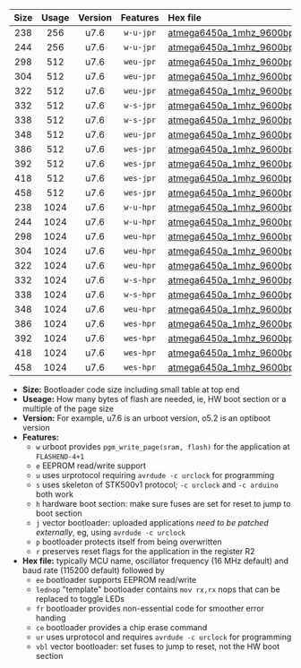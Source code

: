 |Size|Usage|Version|Features|Hex file|
|:-:|:-:|:-:|:-:|:--|
|238|256|u7.6|`w-u-jpr`|[atmega6450a_1mhz_9600bps_ur_vbl.hex](https://raw.githubusercontent.com/stefanrueger/urboot/main//atmega6450a_1mhz_9600bps_ur_vbl.hex)|
|244|256|u7.6|`w-u-jpr`|[atmega6450a_1mhz_9600bps_lednop_ur_vbl.hex](https://raw.githubusercontent.com/stefanrueger/urboot/main//atmega6450a_1mhz_9600bps_lednop_ur_vbl.hex)|
|298|512|u7.6|`weu-jpr`|[atmega6450a_1mhz_9600bps_ee_ur_vbl.hex](https://raw.githubusercontent.com/stefanrueger/urboot/main//atmega6450a_1mhz_9600bps_ee_ur_vbl.hex)|
|304|512|u7.6|`weu-jpr`|[atmega6450a_1mhz_9600bps_ee_lednop_ur_vbl.hex](https://raw.githubusercontent.com/stefanrueger/urboot/main//atmega6450a_1mhz_9600bps_ee_lednop_ur_vbl.hex)|
|322|512|u7.6|`weu-jpr`|[atmega6450a_1mhz_9600bps_ee_lednop_fr_ur_vbl.hex](https://raw.githubusercontent.com/stefanrueger/urboot/main//atmega6450a_1mhz_9600bps_ee_lednop_fr_ur_vbl.hex)|
|332|512|u7.6|`w-s-jpr`|[atmega6450a_1mhz_9600bps_vbl.hex](https://raw.githubusercontent.com/stefanrueger/urboot/main//atmega6450a_1mhz_9600bps_vbl.hex)|
|338|512|u7.6|`w-s-jpr`|[atmega6450a_1mhz_9600bps_lednop_vbl.hex](https://raw.githubusercontent.com/stefanrueger/urboot/main//atmega6450a_1mhz_9600bps_lednop_vbl.hex)|
|348|512|u7.6|`weu-jpr`|[atmega6450a_1mhz_9600bps_ee_lednop_fr_ce_ur_vbl.hex](https://raw.githubusercontent.com/stefanrueger/urboot/main//atmega6450a_1mhz_9600bps_ee_lednop_fr_ce_ur_vbl.hex)|
|386|512|u7.6|`wes-jpr`|[atmega6450a_1mhz_9600bps_ee_vbl.hex](https://raw.githubusercontent.com/stefanrueger/urboot/main//atmega6450a_1mhz_9600bps_ee_vbl.hex)|
|392|512|u7.6|`wes-jpr`|[atmega6450a_1mhz_9600bps_ee_lednop_vbl.hex](https://raw.githubusercontent.com/stefanrueger/urboot/main//atmega6450a_1mhz_9600bps_ee_lednop_vbl.hex)|
|418|512|u7.6|`wes-jpr`|[atmega6450a_1mhz_9600bps_ee_lednop_fr_vbl.hex](https://raw.githubusercontent.com/stefanrueger/urboot/main//atmega6450a_1mhz_9600bps_ee_lednop_fr_vbl.hex)|
|458|512|u7.6|`wes-jpr`|[atmega6450a_1mhz_9600bps_ee_lednop_fr_ce_vbl.hex](https://raw.githubusercontent.com/stefanrueger/urboot/main//atmega6450a_1mhz_9600bps_ee_lednop_fr_ce_vbl.hex)|
|238|1024|u7.6|`w-u-hpr`|[atmega6450a_1mhz_9600bps_ur.hex](https://raw.githubusercontent.com/stefanrueger/urboot/main//atmega6450a_1mhz_9600bps_ur.hex)|
|244|1024|u7.6|`w-u-hpr`|[atmega6450a_1mhz_9600bps_lednop_ur.hex](https://raw.githubusercontent.com/stefanrueger/urboot/main//atmega6450a_1mhz_9600bps_lednop_ur.hex)|
|298|1024|u7.6|`weu-hpr`|[atmega6450a_1mhz_9600bps_ee_ur.hex](https://raw.githubusercontent.com/stefanrueger/urboot/main//atmega6450a_1mhz_9600bps_ee_ur.hex)|
|304|1024|u7.6|`weu-hpr`|[atmega6450a_1mhz_9600bps_ee_lednop_ur.hex](https://raw.githubusercontent.com/stefanrueger/urboot/main//atmega6450a_1mhz_9600bps_ee_lednop_ur.hex)|
|322|1024|u7.6|`weu-hpr`|[atmega6450a_1mhz_9600bps_ee_lednop_fr_ur.hex](https://raw.githubusercontent.com/stefanrueger/urboot/main//atmega6450a_1mhz_9600bps_ee_lednop_fr_ur.hex)|
|332|1024|u7.6|`w-s-hpr`|[atmega6450a_1mhz_9600bps.hex](https://raw.githubusercontent.com/stefanrueger/urboot/main//atmega6450a_1mhz_9600bps.hex)|
|338|1024|u7.6|`w-s-hpr`|[atmega6450a_1mhz_9600bps_lednop.hex](https://raw.githubusercontent.com/stefanrueger/urboot/main//atmega6450a_1mhz_9600bps_lednop.hex)|
|348|1024|u7.6|`weu-hpr`|[atmega6450a_1mhz_9600bps_ee_lednop_fr_ce_ur.hex](https://raw.githubusercontent.com/stefanrueger/urboot/main//atmega6450a_1mhz_9600bps_ee_lednop_fr_ce_ur.hex)|
|386|1024|u7.6|`wes-hpr`|[atmega6450a_1mhz_9600bps_ee.hex](https://raw.githubusercontent.com/stefanrueger/urboot/main//atmega6450a_1mhz_9600bps_ee.hex)|
|392|1024|u7.6|`wes-hpr`|[atmega6450a_1mhz_9600bps_ee_lednop.hex](https://raw.githubusercontent.com/stefanrueger/urboot/main//atmega6450a_1mhz_9600bps_ee_lednop.hex)|
|418|1024|u7.6|`wes-hpr`|[atmega6450a_1mhz_9600bps_ee_lednop_fr.hex](https://raw.githubusercontent.com/stefanrueger/urboot/main//atmega6450a_1mhz_9600bps_ee_lednop_fr.hex)|
|458|1024|u7.6|`wes-hpr`|[atmega6450a_1mhz_9600bps_ee_lednop_fr_ce.hex](https://raw.githubusercontent.com/stefanrueger/urboot/main//atmega6450a_1mhz_9600bps_ee_lednop_fr_ce.hex)|

- **Size:** Bootloader code size including small table at top end
- **Useage:** How many bytes of flash are needed, ie, HW boot section or a multiple of the page size
- **Version:** For example, u7.6 is an urboot version, o5.2 is an optiboot version
- **Features:**
  + `w` urboot provides `pgm_write_page(sram, flash)` for the application at `FLASHEND-4+1`
  + `e` EEPROM read/write support
  + `u` uses urprotocol requiring `avrdude -c urclock` for programming
  + `s` uses skeleton of STK500v1 protocol; `-c urclock` and `-c arduino` both work
  + `h` hardware boot section: make sure fuses are set for reset to jump to boot section
  + `j` vector bootloader: uploaded applications *need to be patched externally*, eg, using `avrdude -c urclock`
  + `p` bootloader protects itself from being overwritten
  + `r` preserves reset flags for the application in the register R2
- **Hex file:** typically MCU name, oscillator frequency (16 MHz default) and baud rate (115200 default) followed by
  + `ee` bootloader supports EEPROM read/write
  + `lednop` "template" bootloader contains `mov rx,rx` nops that can be replaced to toggle LEDs
  + `fr` bootloader provides non-essential code for smoother error handing
  + `ce` bootloader provides a chip erase command
  + `ur` uses urprotocol and requires `avrdude -c urclock` for programming
  + `vbl` vector bootloader: set fuses to jump to reset, not the HW boot section
